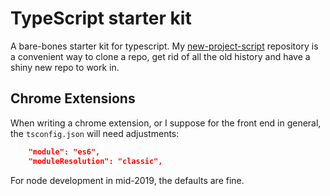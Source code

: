 # TypeScript starter kit

A bare-bones starter kit for typescript. My [new-project-script](https://github.com/Rolias/new-project-script) repository is a convenient way to clone a repo, get rid of all the old history and have a shiny new repo to work in.

## Chrome Extensions

When writing a chrome extension, or I suppose for the front end in general, the `tsconfig.json` will need adjustments:

```json
    "module": "es6",
    "moduleResolution": "classic",
```

For node development in mid-2019, the defaults are fine.
